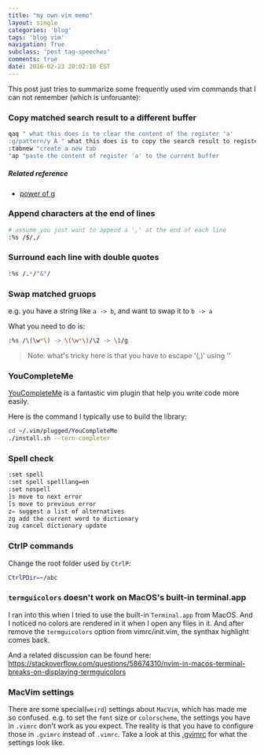 ```yaml
---
title: "my own vim memo"
layout: single
categories: 'blog'
tags: 'blog vim'
navigation: True
subclass: 'post tag-speeches'
comments: true
date: 2016-02-23 20:02:10 EST
---
```


This post just tries to summarize some frequently used vim commands that I can not remember (which is unforuante):

### Copy matched search result to a different buffer

```bash
qaq " what this does is to clear the content of the register 'a'
:g/pattern/y A " what this does is to copy the search result to register 'a'
:tabnew "create a new tab
"ap "paste the content of register 'a' to the current buffer
```

##### Related reference
- [power of g](http://vim.wikia.com/wiki/VimTip227)

### Append characters at the end of lines

```bash
# assume you just want to append a ',' at the end of each line
:%s /$/,/
```

### Surround each line with double quotes

```bash
:%s /.*/"&"/
```

### Swap matched gruops

e.g. you have a string like `a -> b`, and want to swap it to `b -> a`

What you need to do is:

```bash
:%s /\(\w*\) -> \(\w*\)/\2 -> \1/g
```

> Note: what's tricky here is that you have to escape '(,)' using '\'

### YouCompleteMe
[YouCompleteMe](https://valloric.github.io/YouCompleteMe/) is a fantastic vim plugin that help you write code more easily.

Here is the command I typically use to build the library:

```bash
cd ~/.vim/plugged/YouCompleteMe
./install.sh --tern-completer
```

### Spell check

```bash
:set spell
:set spell spelllang=en
:set nospell
]s move to next error
[s move to previous error
z= suggest a list of alternatives
zg add the current word to dictionary
zug cancel dictionary update
```

### CtrlP commands

Change the root folder used by `CtrlP`:

```bash
CtrlPDir=~/abc
```

### `termguicolors` doesn't work on MacOS's built-in terminal.app

I ran into this when I tried to use the built-in `Terminal.app` from MacOS. And I noticed no colors are rendered in it when I open any files in it. And after remove the `termguicolors` option from vimrc/init.vim, the synthax highlight comes back.

And a related discussion can be found here: https://stackoverflow.com/questions/58674310/nvim-in-macos-terminal-breaks-on-displaying-termguicolors

### MacVim settings

There are some special(`weird`) settings about `MacVim`, which has made me so confused. e.g. to set the `font` size or `colorscheme`, the settings you have in `.vimrc` don't work as you expect. The reality is that you have to configure those in `.gvimrc` instead of `.vimrc`. Take a look at this [.gvimrc](https://github.com/mingliangguo/mydotfiles/blob/master/.gvimrc) for what the settings look like.

